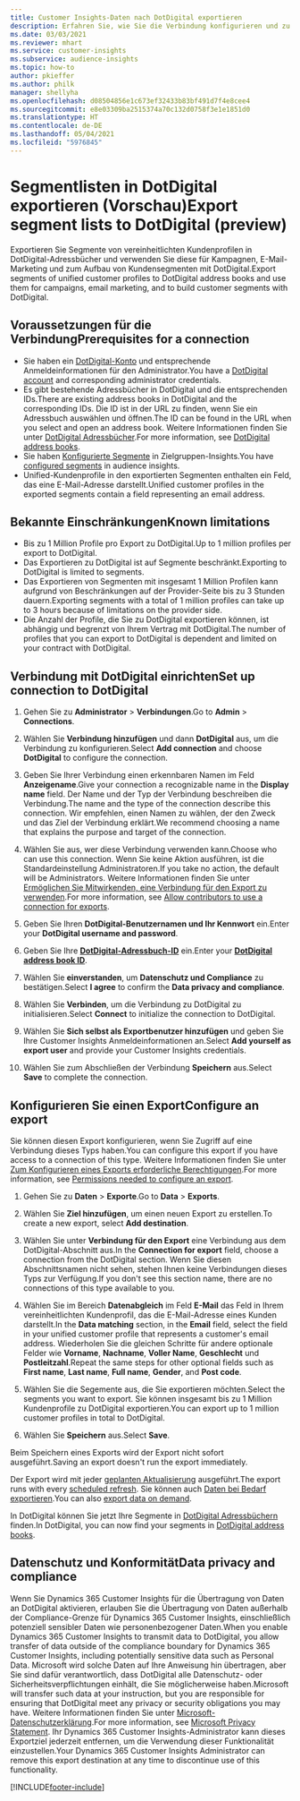 ```yaml
---
title: Customer Insights-Daten nach DotDigital exportieren
description: Erfahren Sie, wie Sie die Verbindung konfigurieren und zu DotDigital exportieren.
ms.date: 03/03/2021
ms.reviewer: mhart
ms.service: customer-insights
ms.subservice: audience-insights
ms.topic: how-to
author: pkieffer
ms.author: philk
manager: shellyha
ms.openlocfilehash: d08504856e1c673ef32433b83bf491d7f4e8cee4
ms.sourcegitcommit: e8e03309ba2515374a70c132d0758f3e1e1851d0
ms.translationtype: HT
ms.contentlocale: de-DE
ms.lasthandoff: 05/04/2021
ms.locfileid: "5976845"
---
```

# <a name="export-segment-lists-to-dotdigital-preview"></a><span data-ttu-id="3fad5-103">Segmentlisten in DotDigital exportieren (Vorschau)</span><span class="sxs-lookup"><span data-stu-id="3fad5-103">Export segment lists to DotDigital (preview)</span></span>

<span data-ttu-id="3fad5-104">Exportieren Sie Segmente von vereinheitlichten Kundenprofilen in DotDigital-Adressbücher und verwenden Sie diese für Kampagnen, E-Mail-Marketing und zum Aufbau von Kundensegmenten mit DotDigital.</span><span class="sxs-lookup"><span data-stu-id="3fad5-104">Export segments of unified customer profiles to DotDigital address books and use them for campaigns, email marketing, and to build customer segments with DotDigital.</span></span> 

## <a name="prerequisites-for-a-connection"></a><span data-ttu-id="3fad5-105">Voraussetzungen für die Verbindung</span><span class="sxs-lookup"><span data-stu-id="3fad5-105">Prerequisites for a connection</span></span>

-   <span data-ttu-id="3fad5-106">Sie haben ein [DotDigital-Konto](https://dotdigital.com/) und entsprechende Anmeldeinformationen für den Administrator.</span><span class="sxs-lookup"><span data-stu-id="3fad5-106">You have a [DotDigital account](https://dotdigital.com/) and corresponding administrator credentials.</span></span>
-   <span data-ttu-id="3fad5-107">Es gibt bestehende Adressbücher in DotDigital und die entsprechenden IDs.</span><span class="sxs-lookup"><span data-stu-id="3fad5-107">There are existing address books in DotDigital and the corresponding IDs.</span></span> <span data-ttu-id="3fad5-108">Die ID ist in der URL zu finden, wenn Sie ein Adressbuch auswählen und öffnen.</span><span class="sxs-lookup"><span data-stu-id="3fad5-108">The ID can be found in the URL when you select and open an address book.</span></span> <span data-ttu-id="3fad5-109">Weitere Informationen finden Sie unter [DotDigital Adressbücher](https://support.dotdigital.com/hc/articles/212211968-Creating-an-address-book).</span><span class="sxs-lookup"><span data-stu-id="3fad5-109">For more information, see [DotDigital address books](https://support.dotdigital.com/hc/articles/212211968-Creating-an-address-book).</span></span>
-   <span data-ttu-id="3fad5-110">Sie haben [Konfigurierte Segmente](segments.md) in Zielgruppen-Insights.</span><span class="sxs-lookup"><span data-stu-id="3fad5-110">You have [configured segments](segments.md) in audience insights.</span></span>
-   <span data-ttu-id="3fad5-111">Unified-Kundenprofile in den exportierten Segmenten enthalten ein Feld, das eine E-Mail-Adresse darstellt.</span><span class="sxs-lookup"><span data-stu-id="3fad5-111">Unified customer profiles in the exported segments contain a field representing an email address.</span></span>

## <a name="known-limitations"></a><span data-ttu-id="3fad5-112">Bekannte Einschränkungen</span><span class="sxs-lookup"><span data-stu-id="3fad5-112">Known limitations</span></span>

- <span data-ttu-id="3fad5-113">Bis zu 1 Million Profile pro Export zu DotDigital.</span><span class="sxs-lookup"><span data-stu-id="3fad5-113">Up to 1 million profiles per export to DotDigital.</span></span>
- <span data-ttu-id="3fad5-114">Das Exportieren zu DotDigital ist auf Segmente beschränkt.</span><span class="sxs-lookup"><span data-stu-id="3fad5-114">Exporting to DotDigital is limited to segments.</span></span>
- <span data-ttu-id="3fad5-115">Das Exportieren von Segmenten mit insgesamt 1 Million Profilen kann aufgrund von Beschränkungen auf der Provider-Seite bis zu 3 Stunden dauern.</span><span class="sxs-lookup"><span data-stu-id="3fad5-115">Exporting segments with a total of 1 million profiles can take up to 3 hours because of limitations on the provider side.</span></span> 
- <span data-ttu-id="3fad5-116">Die Anzahl der Profile, die Sie zu DotDigital exportieren können, ist abhängig und begrenzt von Ihrem Vertrag mit DotDigital.</span><span class="sxs-lookup"><span data-stu-id="3fad5-116">The number of profiles that you can export to DotDigital is dependent and limited on your contract with DotDigital.</span></span>

## <a name="set-up-connection-to-dotdigital"></a><span data-ttu-id="3fad5-117">Verbindung mit DotDigital einrichten</span><span class="sxs-lookup"><span data-stu-id="3fad5-117">Set up connection to DotDigital</span></span>

1. <span data-ttu-id="3fad5-118">Gehen Sie zu **Administrator** > **Verbindungen**.</span><span class="sxs-lookup"><span data-stu-id="3fad5-118">Go to **Admin** > **Connections**.</span></span>

1. <span data-ttu-id="3fad5-119">Wählen Sie **Verbindung hinzufügen** und dann **DotDigital** aus, um die Verbindung zu konfigurieren.</span><span class="sxs-lookup"><span data-stu-id="3fad5-119">Select **Add connection** and choose **DotDigital** to configure the connection.</span></span>

1. <span data-ttu-id="3fad5-120">Geben Sie Ihrer Verbindung einen erkennbaren Namen im Feld **Anzeigename**.</span><span class="sxs-lookup"><span data-stu-id="3fad5-120">Give your connection a recognizable name in the **Display name** field.</span></span> <span data-ttu-id="3fad5-121">Der Name und der Typ der Verbindung beschreiben die Verbindung.</span><span class="sxs-lookup"><span data-stu-id="3fad5-121">The name and the type of the connection describe this connection.</span></span> <span data-ttu-id="3fad5-122">Wir empfehlen, einen Namen zu wählen, der den Zweck und das Ziel der Verbindung erklärt.</span><span class="sxs-lookup"><span data-stu-id="3fad5-122">We recommend choosing a name that explains the purpose and target of the connection.</span></span>

1. <span data-ttu-id="3fad5-123">Wählen Sie aus, wer diese Verbindung verwenden kann.</span><span class="sxs-lookup"><span data-stu-id="3fad5-123">Choose who can use this connection.</span></span> <span data-ttu-id="3fad5-124">Wenn Sie keine Aktion ausführen, ist die Standardeinstellung Administratoren.</span><span class="sxs-lookup"><span data-stu-id="3fad5-124">If you take no action, the default will be Administrators.</span></span> <span data-ttu-id="3fad5-125">Weitere Informationen finden Sie unter [Ermöglichen Sie Mitwirkenden, eine Verbindung für den Export zu verwenden](connections.md#allow-contributors-to-use-a-connection-for-exports).</span><span class="sxs-lookup"><span data-stu-id="3fad5-125">For more information, see [Allow contributors to use a connection for exports](connections.md#allow-contributors-to-use-a-connection-for-exports).</span></span>

1. <span data-ttu-id="3fad5-126">Geben Sie Ihren **DotDigital-Benutzernamen und Ihr Kennwort** ein.</span><span class="sxs-lookup"><span data-stu-id="3fad5-126">Enter your **DotDigital username and password**.</span></span>

1. <span data-ttu-id="3fad5-127">Geben Sie Ihre **[DotDigital-Adressbuch-ID](https://support.dotdigital.com/hc/articles/212211968-Creating-an-address-book)** ein.</span><span class="sxs-lookup"><span data-stu-id="3fad5-127">Enter your **[DotDigital address book ID](https://support.dotdigital.com/hc/articles/212211968-Creating-an-address-book)**.</span></span>

1. <span data-ttu-id="3fad5-128">Wählen Sie **einverstanden**, um **Datenschutz und Compliance** zu bestätigen.</span><span class="sxs-lookup"><span data-stu-id="3fad5-128">Select **I agree** to confirm the **Data privacy and compliance**.</span></span>

1. <span data-ttu-id="3fad5-129">Wählen Sie **Verbinden**, um die Verbindung zu DotDigital zu initialisieren.</span><span class="sxs-lookup"><span data-stu-id="3fad5-129">Select **Connect** to initialize the connection to DotDigital.</span></span>

1. <span data-ttu-id="3fad5-130">Wählen Sie **Sich selbst als Exportbenutzer hinzufügen** und geben Sie Ihre Customer Insights Anmeldeinformationen an.</span><span class="sxs-lookup"><span data-stu-id="3fad5-130">Select **Add yourself as export user** and provide your Customer Insights credentials.</span></span>

1. <span data-ttu-id="3fad5-131">Wählen Sie zum Abschließen der Verbindung **Speichern** aus.</span><span class="sxs-lookup"><span data-stu-id="3fad5-131">Select **Save** to complete the connection.</span></span> 

## <a name="configure-an-export"></a><span data-ttu-id="3fad5-132">Konfigurieren Sie einen Export</span><span class="sxs-lookup"><span data-stu-id="3fad5-132">Configure an export</span></span>

<span data-ttu-id="3fad5-133">Sie können diesen Export konfigurieren, wenn Sie Zugriff auf eine Verbindung dieses Typs haben.</span><span class="sxs-lookup"><span data-stu-id="3fad5-133">You can configure this export if you have access to a connection of this type.</span></span> <span data-ttu-id="3fad5-134">Weitere Informationen finden Sie unter [Zum Konfigurieren eines Exports erforderliche Berechtigungen](export-destinations.md#set-up-a-new-export).</span><span class="sxs-lookup"><span data-stu-id="3fad5-134">For more information, see [Permissions needed to configure an export](export-destinations.md#set-up-a-new-export).</span></span>

1. <span data-ttu-id="3fad5-135">Gehen Sie zu **Daten** > **Exporte**.</span><span class="sxs-lookup"><span data-stu-id="3fad5-135">Go to **Data** > **Exports**.</span></span>

1. <span data-ttu-id="3fad5-136">Wählen Sie **Ziel hinzufügen**, um einen neuen Export zu erstellen.</span><span class="sxs-lookup"><span data-stu-id="3fad5-136">To create a new export, select **Add destination**.</span></span>

1. <span data-ttu-id="3fad5-137">Wählen Sie unter **Verbindung für den Export** eine Verbindung aus dem DotDigital-Abschnitt aus.</span><span class="sxs-lookup"><span data-stu-id="3fad5-137">In the **Connection for export** field, choose a connection from the DotDigital section.</span></span> <span data-ttu-id="3fad5-138">Wenn Sie diesen Abschnittsnamen nicht sehen, stehen Ihnen keine Verbindungen dieses Typs zur Verfügung.</span><span class="sxs-lookup"><span data-stu-id="3fad5-138">If you don't see this section name, there are no connections of this type available to you.</span></span>


1. <span data-ttu-id="3fad5-139">Wählen Sie im Bereich **Datenabgleich** im Feld **E-Mail** das Feld in Ihrem vereinheitlichten Kundenprofil, das die E-Mail-Adresse eines Kunden darstellt.</span><span class="sxs-lookup"><span data-stu-id="3fad5-139">In the **Data matching** section, in the **Email** field, select the field in your unified customer profile that represents a customer's email address.</span></span> <span data-ttu-id="3fad5-140">Wiederholen Sie die gleichen Schritte für andere optionale Felder wie **Vorname**, **Nachname**, **Voller Name**, **Geschlecht** und **Postleitzahl**.</span><span class="sxs-lookup"><span data-stu-id="3fad5-140">Repeat the same steps for other optional fields such as **First name**, **Last name**, **Full name**, **Gender**, and **Post code**.</span></span>

1. <span data-ttu-id="3fad5-141">Wählen Sie die Segemente aus, die Sie exportieren möchten.</span><span class="sxs-lookup"><span data-stu-id="3fad5-141">Select the segments you want to export.</span></span> <span data-ttu-id="3fad5-142">Sie können insgesamt bis zu 1 Million Kundenprofile zu DotDigital exportieren.</span><span class="sxs-lookup"><span data-stu-id="3fad5-142">You can export up to 1 million customer profiles in total to DotDigital.</span></span>

1. <span data-ttu-id="3fad5-143">Wählen Sie **Speichern** aus.</span><span class="sxs-lookup"><span data-stu-id="3fad5-143">Select **Save**.</span></span>

<span data-ttu-id="3fad5-144">Beim Speichern eines Exports wird der Export nicht sofort ausgeführt.</span><span class="sxs-lookup"><span data-stu-id="3fad5-144">Saving an export doesn't run the export immediately.</span></span>

<span data-ttu-id="3fad5-145">Der Export wird mit jeder [geplanten Aktualisierung](system.md#schedule-tab) ausgeführt.</span><span class="sxs-lookup"><span data-stu-id="3fad5-145">The export runs with every [scheduled refresh](system.md#schedule-tab).</span></span> <span data-ttu-id="3fad5-146">Sie können auch [Daten bei Bedarf exportieren](export-destinations.md#run-exports-on-demand).</span><span class="sxs-lookup"><span data-stu-id="3fad5-146">You can also [export data on demand](export-destinations.md#run-exports-on-demand).</span></span> 
 
<span data-ttu-id="3fad5-147">In DotDigital können Sie jetzt Ihre Segmente in [DotDigital Adressbüchern](https://support.dotdigital.com/hc/articles/212211968-Creating-an-address-book) finden.</span><span class="sxs-lookup"><span data-stu-id="3fad5-147">In DotDigital, you can now find your segments in [DotDigital address books](https://support.dotdigital.com/hc/articles/212211968-Creating-an-address-book).</span></span>


## <a name="data-privacy-and-compliance"></a><span data-ttu-id="3fad5-148">Datenschutz und Konformität</span><span class="sxs-lookup"><span data-stu-id="3fad5-148">Data privacy and compliance</span></span>

<span data-ttu-id="3fad5-149">Wenn Sie Dynamics 365 Customer Insights für die Übertragung von Daten an DotDigital aktivieren, erlauben Sie die Übertragung von Daten außerhalb der Compliance-Grenze für Dynamics 365 Customer Insights, einschließlich potenziell sensibler Daten wie personenbezogener Daten.</span><span class="sxs-lookup"><span data-stu-id="3fad5-149">When you enable Dynamics 365 Customer Insights to transmit data to DotDigital, you allow transfer of data outside of the compliance boundary for Dynamics 365 Customer Insights, including potentially sensitive data such as Personal Data.</span></span> <span data-ttu-id="3fad5-150">Microsoft wird solche Daten auf Ihre Anweisung hin übertragen, aber Sie sind dafür verantwortlich, dass DotDigital alle Datenschutz- oder Sicherheitsverpflichtungen einhält, die Sie möglicherweise haben.</span><span class="sxs-lookup"><span data-stu-id="3fad5-150">Microsoft will transfer such data at your instruction, but you are responsible for ensuring that DotDigital meet any privacy or security obligations you may have.</span></span> <span data-ttu-id="3fad5-151">Weitere Informationen finden Sie unter [Microsoft-Datenschutzerklärung](https://go.microsoft.com/fwlink/?linkid=396732).</span><span class="sxs-lookup"><span data-stu-id="3fad5-151">For more information, see [Microsoft Privacy Statement](https://go.microsoft.com/fwlink/?linkid=396732).</span></span>
<span data-ttu-id="3fad5-152">Ihr Dynamics 365 Customer Insights-Administrator kann dieses Exportziel jederzeit entfernen, um die Verwendung dieser Funktionalität einzustellen.</span><span class="sxs-lookup"><span data-stu-id="3fad5-152">Your Dynamics 365 Customer Insights Administrator can remove this export destination at any time to discontinue use of this functionality.</span></span>


[!INCLUDE[footer-include](../includes/footer-banner.md)]
